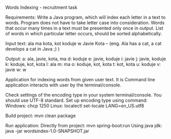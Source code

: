 Words Indexing - recruitment task

Requirements:
Write a Java program, which will index each letter in a text to words. 
Program does not have to take letter case into consideration. 
Words that occur many times in a text must be presented only once in output. 
List of words in which particular letter occurs, should be sorted alphabetically.

Input text: ala ma kota, kot koduje w Javie Kota – (eng. Ala has a cat, a cat develops a cat in Java ;) )

Output:
a: ala, javie, kota, ma
d: koduje
e: javie, koduje
i: javie
j: javie, koduje
k: koduje, kot, kota
l: ala
m: ma
o: koduje, kot, kota
t: kot, kota
u: koduje
v: javie
w: w


Application for indexing words from given user text.
It is Command line application interacts with user by the terminal/console.

Check settings of the encoding type in your system terminal/console.
You should use UTF-8 standard. 
Set up encoding type using command:
Windows: chcp 1250
Linux:   localectl set-locale LANG=en_US.utf8

Build project: 
mvn clean package

Run application:
Directly from project: mvn spring-boot:run
Using java jdk:        java -jar wordsindex-1.0-SNAPSHOT.jar